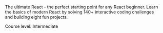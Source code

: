 The ultimate React - the perfect starting point for any React beginner. 
Learn the basics of modern React by solving 140+ interactive coding 
challenges and building eight fun projects.

Course level: Intermediate
